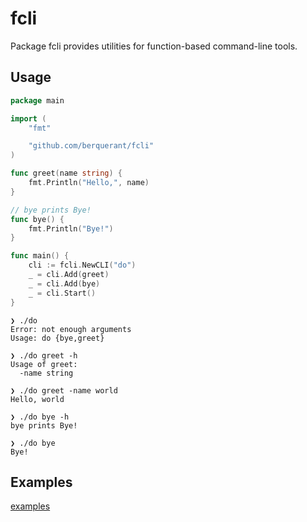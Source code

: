# fcli

Package fcli provides utilities for function-based command-line tools.

## Usage

``` go
package main

import (
	"fmt"

	"github.com/berquerant/fcli"
)

func greet(name string) {
	fmt.Println("Hello,", name)
}

// bye prints Bye!
func bye() {
	fmt.Println("Bye!")
}

func main() {
	cli := fcli.NewCLI("do")
	_ = cli.Add(greet)
	_ = cli.Add(bye)
	_ = cli.Start()
}
```

```
❯ ./do
Error: not enough arguments
Usage: do {bye,greet}

❯ ./do greet -h
Usage of greet:
  -name string

❯ ./do greet -name world
Hello, world

❯ ./do bye -h
bye prints Bye!

❯ ./do bye
Bye!
```

## Examples

[examples](./examples/)
